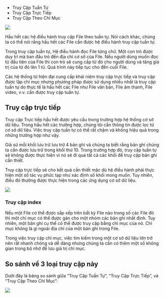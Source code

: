 - Truy Cập Tuần Tự
- Truy Cập Trực Tiếp
- Truy Cập Theo Chỉ Mục

![](https://img001.prntscr.com/file/img001/8Yx-Cl0aQZieZg3oB_osBA.png)

Hầu hết các hệ điều hành truy cập File theo tuần tự. Nói cách khác, chúng ta có thể nói rằng hầu hết các File cần được hệ điều hành truy cập tuần tự.

Trong truy cập tuần tự, Hệ điều hành đọc File từng chữ. Một con trỏ được duy trì mà ban đầu trỏ đến địa chỉ cơ sở của File. Nếu người dùng muốn đọc từ đầu tiên của File thì con trỏ sẽ cung cấp từ đó cho người dùng và tăng giá trị của từ đó lên 1 từ. Quá trình này tiếp tục cho đến cuối File.

Các hệ thống từ hiện đại cung cấp khái niệm truy cập trực tiếp và truy cập được lập chỉ mục nhưng phương pháp được sử dụng nhiều nhất là truy cập tuần tự do thực tế là hầu hết các File như File văn bản, File âm thanh, File video, v.v. cần được truy cập tuần tự.

## Truy cập trực tiếp
Truy cập Trực tiếp hầu hết được yêu cầu trong trường hợp hệ thống cơ sở dữ liệu. Trong hầu hết các trường hợp, chúng tôi cần thông tin được lọc từ cơ sở dữ liệu. Việc truy cập tuần tự có thể rất chậm và không hiệu quả trong những trường hợp như vậy.

Giả sử mỗi khối lưu trữ lưu trữ 4 bản ghi và chúng ta biết rằng bản ghi chúng ta cần được lưu trữ trong khối thứ 10. Trong trường hợp đó, truy cập tuần tự sẽ không được thực hiện vì nó sẽ đi qua tất cả các khối để truy cập bản ghi cần thiết.

Truy cập trực tiếp sẽ cho kết quả cần thiết mặc dù hệ điều hành phải thực hiện một số tác vụ phức tạp như xác định số khối mong muốn. Tuy nhiên, điều đó thường được thực hiện trong các ứng dụng cơ sở dữ liệu.

![](https://img001.prntscr.com/file/img001/OqNcPVcFSZm8qXEjgRFv9w.png)

### Truy cập index

Nếu một File có thể được sắp xếp trên bất kỳ File nào trong số các File đó thì một chỉ mục có thể được gán cho một nhóm các bản ghi nhất định. Tuy nhiên, một bản ghi cụ thể có thể được truy cập bằng chỉ mục của nó. Chỉ mục không là gì ngoài địa chỉ của một bản ghi trong File.

Trong việc truy cập chỉ mục, việc tìm kiếm trong một cơ sở dữ liệu lớn trở nên rất nhanh chóng và dễ dàng nhưng chúng ta cần có thêm một số không gian trong bộ nhớ để lưu giá trị chỉ mục.

## So sánh về 3 loại truy cập này
Dưới đây là bảng so sánh giữa “Truy Cập Tuần Tự”, “Truy Cập Trực Tiếp”, và “Truy Cập Theo Chỉ Mục”:

![](https://img001.prntscr.com/file/img001/nCNqVxToRaq8E5oJHbjyew.png)
